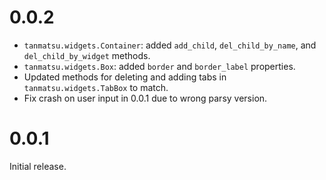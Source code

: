 # 0.0.2

* `tanmatsu.widgets.Container`: added `add_child`, `del_child_by_name`, and `del_child_by_widget` methods.
* `tanmatsu.widgets.Box`: added `border` and `border_label` properties.
* Updated methods for deleting and adding tabs in `tanmatsu.widgets.TabBox` to match.
* Fix crash on user input in 0.0.1 due to wrong parsy version.

# 0.0.1

Initial release.
